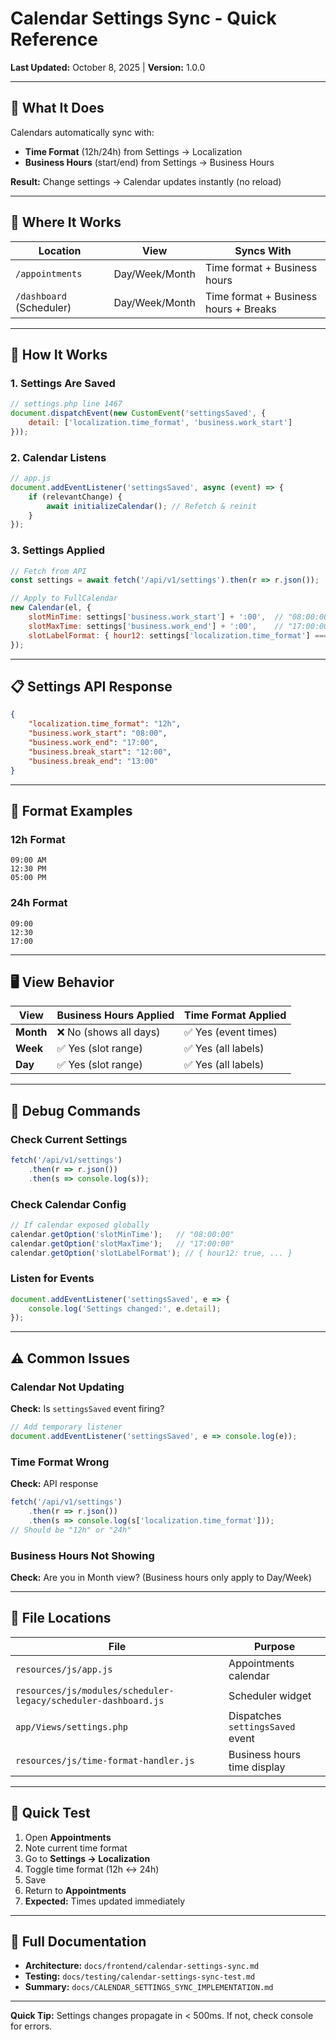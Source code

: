 # Calendar Settings Sync - Quick Reference

**Last Updated:** October 8, 2025 | **Version:** 1.0.0

---

## 🎯 What It Does

Calendars automatically sync with:
- **Time Format** (12h/24h) from Settings → Localization
- **Business Hours** (start/end) from Settings → Business Hours

**Result:** Change settings → Calendar updates instantly (no reload)

---

## 📍 Where It Works

| Location | View | Syncs With |
|----------|------|------------|
| `/appointments` | Day/Week/Month | Time format + Business hours |
| `/dashboard` (Scheduler) | Day/Week/Month | Time format + Business hours + Breaks |

---

## 🔧 How It Works

### 1. Settings Are Saved
```javascript
// settings.php line 1467
document.dispatchEvent(new CustomEvent('settingsSaved', {
    detail: ['localization.time_format', 'business.work_start']
}));
```

### 2. Calendar Listens
```javascript
// app.js
document.addEventListener('settingsSaved', async (event) => {
    if (relevantChange) {
        await initializeCalendar(); // Refetch & reinit
    }
});
```

### 3. Settings Applied
```javascript
// Fetch from API
const settings = await fetch('/api/v1/settings').then(r => r.json());

// Apply to FullCalendar
new Calendar(el, {
    slotMinTime: settings['business.work_start'] + ':00',  // "08:00:00"
    slotMaxTime: settings['business.work_end'] + ':00',    // "17:00:00"
    slotLabelFormat: { hour12: settings['localization.time_format'] === '12h' }
});
```

---

## 📋 Settings API Response

```json
{
    "localization.time_format": "12h",
    "business.work_start": "08:00",
    "business.work_end": "17:00",
    "business.break_start": "12:00",
    "business.break_end": "13:00"
}
```

---

## 🎨 Format Examples

### 12h Format
```
09:00 AM
12:30 PM
05:00 PM
```

### 24h Format
```
09:00
12:30
17:00
```

---

## 🖥️ View Behavior

| View | Business Hours Applied | Time Format Applied |
|------|----------------------|-------------------|
| **Month** | ❌ No (shows all days) | ✅ Yes (event times) |
| **Week** | ✅ Yes (slot range) | ✅ Yes (all labels) |
| **Day** | ✅ Yes (slot range) | ✅ Yes (all labels) |

---

## 🐛 Debug Commands

### Check Current Settings
```javascript
fetch('/api/v1/settings')
    .then(r => r.json())
    .then(s => console.log(s));
```

### Check Calendar Config
```javascript
// If calendar exposed globally
calendar.getOption('slotMinTime');   // "08:00:00"
calendar.getOption('slotMaxTime');   // "17:00:00"
calendar.getOption('slotLabelFormat'); // { hour12: true, ... }
```

### Listen for Events
```javascript
document.addEventListener('settingsSaved', e => {
    console.log('Settings changed:', e.detail);
});
```

---

## ⚠️ Common Issues

### Calendar Not Updating
**Check:** Is `settingsSaved` event firing?
```javascript
// Add temporary listener
document.addEventListener('settingsSaved', e => console.log(e));
```

### Time Format Wrong
**Check:** API response
```javascript
fetch('/api/v1/settings')
    .then(r => r.json())
    .then(s => console.log(s['localization.time_format']));
// Should be "12h" or "24h"
```

### Business Hours Not Showing
**Check:** Are you in Month view? (Business hours only apply to Day/Week)

---

## 📂 File Locations

| File | Purpose |
|------|---------|
| `resources/js/app.js` | Appointments calendar |
| `resources/js/modules/scheduler-legacy/scheduler-dashboard.js` | Scheduler widget |
| `app/Views/settings.php` | Dispatches `settingsSaved` event |
| `resources/js/time-format-handler.js` | Business hours time display |

---

## 🧪 Quick Test

1. Open **Appointments**
2. Note current time format
3. Go to **Settings → Localization**
4. Toggle time format (12h ↔ 24h)
5. Save
6. Return to **Appointments**
7. **Expected:** Times updated immediately

---

## 📖 Full Documentation

- **Architecture:** `docs/frontend/calendar-settings-sync.md`
- **Testing:** `docs/testing/calendar-settings-sync-test.md`
- **Summary:** `docs/CALENDAR_SETTINGS_SYNC_IMPLEMENTATION.md`

---

**Quick Tip:** Settings changes propagate in < 500ms. If not, check console for errors.
